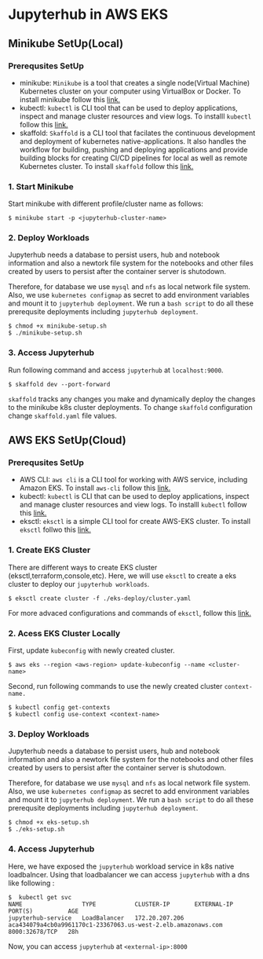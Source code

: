 # Jupyterhub in AWS EKS
## Minikube SetUp(Local)
### Prerequsites SetUp
* minikube: `Minikube` is a tool that creates a single node(Virtual Machine) Kubernetes cluster on your computer using VirtualBox or Docker. To install minikube follow this [link.](https://minikube.sigs.k8s.io/docs/start/)
* kubectl: `kubectl` is CLI tool that can be used to deploy applications, inspect and manage cluster resources and view logs. To installl `kubectl` follow this [link.](https://kubernetes.io/docs/tasks/tools/install-kubectl-linux/)
* skaffold: `Skaffold` is a CLI tool that facilates the continuous development and deployment of kubernetes native-applications. It also handles the workflow for building, pushing and deploying applications and provide building blocks for creating CI/CD pipelines for local as well as remote Kubernetes cluster. To install `skaffold` follow this [link.](https://skaffold.dev/docs/install/)

### 1. Start Minikube 
Start minikube with different profile/cluster name as follows:
```
$ minikube start -p <jupyterhub-cluster-name>
```
### 2. Deploy Workloads
Jupyterhub needs a database to persist users, hub and notebook information and also a newtork file system for the notebooks and other files created by users to persist after the container server is shutodown. 

Therefore, for database we use `mysql` and `nfs` as local network file system. Also, we use `kubernetes configmap` as secret to add environment variables and mount it to `jupyterhub deployment`. We run a `bash script` to do all these prerequsite deployments including `jupyterhub deployment`.
```
$ chmod +x minikube-setup.sh
$ ./minikube-setup.sh
```
### 3. Access Jupyterhub
Run following command and access `jupyterhub` at `localhost:9000`.
```
$ skaffold dev --port-forward
```
`skaffold` tracks any changes you make and dynamically deploy the changes to the minikube k8s cluster deployments. 
To change `skaffold` configuration change `skaffold.yaml` file values.
## AWS EKS SetUp(Cloud)
### Prerequsites SetUp
* AWS CLI: `aws cli` is a CLI tool for working with AWS service, including Amazon EKS. To install `aws-cli` follow this [link.](https://docs.aws.amazon.com/cli/latest/userguide/install-cliv2-linux.html)
* kubectl: `kubectl` is CLI that can be used to deploy applications, inspect and manage cluster resources and view logs. To installl `kubectl` follow this [link.](https://kubernetes.io/docs/tasks/tools/install-kubectl-linux/)
* eksctl: `eksctl` is a simple CLI tool for create AWS-EKS cluster. To install `eksctl` follwo this [link.](https://github.com/weaveworks/eksctl#Installation)

### 1. Create EKS Cluster
There are different ways to create EKS cluster (eksctl,terraform,console,etc). Here, we will use `eksctl` to create a eks cluster to deploy our `jupyterhub workloads`.
```
$ eksctl create cluster -f ./eks-deploy/cluster.yaml
```
For more advaced configurations and commands of `eksctl`, follow this [link.](https://eksctl.io/usage/creating-and-managing-clusters/)
### 2. Acess EKS Cluster Locally 
First, update `kubeconfig` with newly created cluster.
```
$ aws eks --region <aws-region> update-kubeconfig --name <cluster-name>
```
Second, run following commands to use the newly created cluster `context-name.`
```
$ kubectl config get-contexts
$ kubectl config use-context <context-name>
```
### 3. Deploy Workloads
Jupyterhub needs a database to persist users, hub and notebook information and also a newtork file system for the notebooks and other files created by users to persist after the container server is shutodown. 

Therefore, for database we use `mysql` and `nfs` as local network file system. Also, we use `kubernetes configmap` as secret to add environment variables and mount it to `jupyterhub deployment`. We run a `bash script` to do all these prerequsite deployments including `jupyterhub deployment`.
```
$ chmod +x eks-setup.sh
$ ./eks-setup.sh
```

### 4. Access Jupyterhub
Here, we have exposed the `jupyterhub` workload service in k8s native loadbalncer. Using that loadbalancer we can access `jupyterhub` with a dns like following :
```
$  kubectl get svc
NAME                 TYPE           CLUSTER-IP       EXTERNAL-IP                                                     PORT(S)          AGE
jupyterhub-service   LoadBalancer   172.20.207.206   aca434079a4cb0a9961170c1-23367063.us-west-2.elb.amazonaws.com   8000:32678/TCP   28h
```
Now, you can access `jupyterhub` at `<external-ip>:8000`
